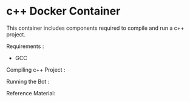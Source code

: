# c++ Docker Container

This container includes components required to compile and run a c++ project.

Requirements :

- GCC


Compiling c++ Project :


Running the Bot :


Reference Material:
